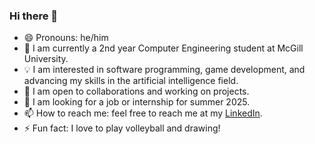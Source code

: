 ### Hi there 👋

- 😄 Pronouns: he/him
- 📓 I am currently a 2nd year Computer Engineering student at McGill University.
- 💡 I am interested in software programming, game development, and advancing my skills in the artificial intelligence field.
- 👯 I am open to collaborations and working on projects.
- 💬 I am looking for a job or internship for summer 2025.
- 📫 How to reach me: feel free to reach me at my [LinkedIn](https://www.linkedin.com/in/fabian-saldana-b046b4252/).
- ⚡ Fun fact: I love to play volleyball and drawing!

<!-- add internship with chris once the title etc is finalized -->

